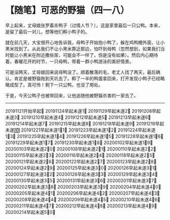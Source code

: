 # 【随笔】可恶的野猫（四一八）

早上起来，丈母娘张罗着杀鸭子（过情人节？）。这是家里最后一只公鸭。本来，是留了最后一对儿，想等他们孵小鸭子的。

就在前几天，大宝很开心地告诉我，母鸭子开始抱小鸭了，躲在鸡鸭棚外面，让小黑米找到了。从此我们不让小黑米靠近那边，怕吓到母鸭（忽然想到，如果我们当时能让小黑米在附近撒些尿，可能会不一样了，但是没有如果）。然后内心期待着，春暖花开的时节，一只母鸭，带着一群小鸭游泳的美好情景。

可是没两天，丈母娘回来说母鸭没了。顺着散落的毛，老丈人找了两天，最后确认，肯定是被野猫拖到天坑去了。孵了一半的鸭蛋拿回来，打开发现小鸭子已经略略成型了。真可怜！剩下一只公鸭，也没了用处。

于是，今天公鸭子也被带回来，让他追随他被野猫杀害的一家去了。

----

20191121开始早起💪
20191124早起未遂1⃣️
20191129早起未遂2⃣️
20191208早起未遂3⃣️
20191210早起未遂4⃣️
20191212早起未遂5⃣️
20191213早起未遂6⃣️
20191214早起未遂7⃣️
20191215早起未遂8⃣️
20191218早起未遂9⃣️
20191219早起未遂🔟
20191221早起未遂1⃣️1⃣️
20191223早起未遂1⃣️2⃣️
20191224早起未遂1⃣️3⃣️
20191225早起未遂1⃣️4⃣️
20191226早起未遂1⃣️5⃣️
20191228早起未遂1⃣️6⃣️
20191229早起未遂1⃣️7⃣️
20191230早起未遂1⃣️8⃣️
20200102早起未遂1⃣️9⃣️
20200103早起未遂2⃣️0⃣️
20200108早起未遂2⃣️1⃣️
20200110早起未遂2⃣️2⃣️
20200115早起未遂2⃣️3⃣️
20200116早起未遂2⃣️4⃣️
20200118早起未遂2⃣️5⃣️
20200121早起未遂2⃣️6⃣️
20200122早起未遂2⃣️7⃣️
20200123早起未遂2⃣️8⃣️
20200124早起未遂2⃣️9⃣️
20200125早起未遂3⃣️0⃣️
20200126早起未遂3⃣️1⃣️
20200127早起未遂3⃣️2⃣️
20200128早起未遂3⃣️3⃣️
20200129早起未遂3⃣️4⃣️
20200130早起未遂3⃣️5⃣️
20200131早起未遂3⃣️6⃣️
20200201早起未遂3⃣️7⃣️
20200202早起未遂3⃣️8⃣️
20200203早起未遂3⃣️9⃣️
20200204早起未遂4⃣️0⃣️
20200205早起未遂4⃣️1⃣️
20200206早起未遂4⃣️2⃣️
20200207早起未遂4⃣️3⃣️
20200208早起未遂4⃣️4⃣️
20200209早起未遂4⃣️5⃣️
20200210早起未遂4⃣️6⃣️
20200211早起未遂4⃣️7⃣️
20200212早起未遂4⃣️8⃣️
20200213早起未遂4⃣️9⃣️
20200214早起未遂5⃣️0⃣️
